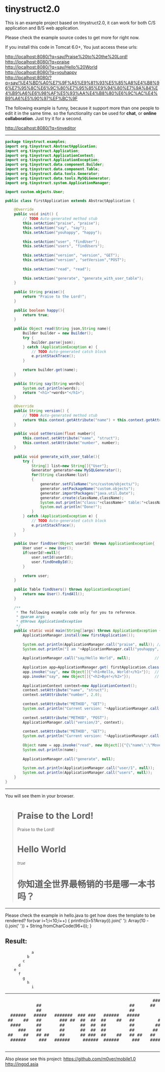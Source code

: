 tinystruct2.0
=========

This is an example project based on tinystruct2.0, it can work for both C/S application and B/S web application. 

Please check the example source codes to get more for right now.

If you install this code in Tomcat 6.0+, You just access these urls:

<a href="http://localhost:8080/?q=say/Praise%20to%20the%20Lord!">http://localhost:8080/?q=say/Praise%20to%20the%20Lord! </a><br />
<a href="http://localhost:8080/?q=praise">http://localhost:8080/?q=praise </a><br />
<a href="http://localhost:8080/?q=say/Hello%20World">http://localhost:8080/?q=say/Hello%20World </a><br />
<a href="http://localhost:8080/?q=youhappy">http://localhost:8080/?q=youhappy</a><br />
<a href="http://localhost:8080/?q=say/%E4%BD%A0%E7%9F%A5%E9%81%93%E5%85%A8%E4%B8%96%E7%95%8C%E6%9C%80%E7%95%85%E9%94%80%E7%9A%84%E4%B9%A6%E6%98%AF%E5%93%AA%E4%B8%80%E6%9C%AC%E4%B9%A6%E5%90%97%EF%BC%9F">http://localhost:8080/?q=say/%E4%BD%A0%E7%9F%A5%E9%81%93%E5%85%A8%E4%B8%96%E7%95%8C%E6%9C%80%E7%95%85%E9%94%80%E7%9A%84%E4%B9%A6%E6%98%AF%E5%93%AA%E4%B8%80%E6%9C%AC%E4%B9%A6%E5%90%97%EF%BC%9F</a>

The following example is funny, because it support more than one people to edit it in the same time.
so the functionality can be used for <strong>chat</strong>, or <strong>online collaboration</strong>. Just try it for a second.

<a href="http://localhost:8080/?q=tinyeditor">http://localhost:8080/?q=tinyeditor</a><br />

-------------------------
```java
package tinystruct.examples;
import org.tinystruct.AbstractApplication;
import org.tinystruct.Application;
import org.tinystruct.ApplicationContext;
import org.tinystruct.ApplicationException;
import org.tinystruct.data.component.Builder;
import org.tinystruct.data.component.Table;
import org.tinystruct.data.tools.Generator;
import org.tinystruct.data.tools.MySQLGenerator;
import org.tinystruct.system.ApplicationManager;

import custom.objects.User;

public class firstApplication extends AbstractApplication {

	@Override
	public void init() {
		// TODO Auto-generated method stub
		this.setAction("praise", "praise");
		this.setAction("say", "say");
		this.setAction("youhappy", "happy");
		
		this.setAction("user", "findUser");
		this.setAction("users", "findUsers");
		
		this.setAction("version", "version", "GET");
		this.setAction("version", "setVersion","POST");
		
		this.setAction("read", "read");
		
		this.setAction("generate", "generate_with_user_table");
	}
	
	public String praise(){
		return "Praise to the Lord!";
	}
	
	public boolean happy(){
		return true;
	}
	
	public Object read(String json,String name){
		Builder builder = new Builder();
		try {
			builder.parse(json);
		} catch (ApplicationException e) {
			// TODO Auto-generated catch block
			e.printStackTrace();
		}
		
		return builder.get(name);
	}
	
	public String say(String words){
		System.out.println(words);
		return "<h1>"+words+"</h1>";
	}

	@Override
	public String version() {
		// TODO Auto-generated method stub
		return this.context.getAttribute("name") + this.context.getAttribute("number").toString();
	}
	
	public void setVersion(float number){
		this.context.setAttribute("name", "struct");
		this.context.setAttribute("number", number);
	}
	
	public void generate_with_user_table(){
		try {
			String[] list=new String[]{"User"};
			Generator generator=new MySQLGenerator();
			for(String className:list)
			{
				generator.setFileName("src/custom/objects/");
				generator.setPackageName("custom.objects");
				generator.importPackages("java.util.Date");
				generator.create(className,className);
				System.out.println("class:"+className+" table:"+className);
				System.out.println("Done!");
			}
		} catch (ApplicationException e) {
			// TODO Auto-generated catch block
			e.printStackTrace();
		}
	}
	
	public User findUser(Object userId) throws ApplicationException{
		User user = new User();
		if(userId!=null){
			user.setId(userId);
			user.findOneById();
		}
		
		return user;
	}
	
	public Table findUsers() throws ApplicationException{
		return new User().findAll();
	}
	
	/**
	 * The following example code only for you to reference. 
	 * @param args
	 * @throws ApplicationException
	 */
	public static void main(String[]args) throws ApplicationException {
		ApplicationManager.install(new firstApplication());
		
		System.out.println(ApplicationManager.call("praise", null)); // Praise to the Lord!
		System.out.println("I am "+ApplicationManager.call("youhappy", null)+"ly happy"); // I am truely happy
		
		ApplicationManager.call("say/Hello World", null); 			// Hello World
		
		Application app=ApplicationManager.get( firstApplication.class.getName()); 
		app.invoke("say", new Object[]{"<h1>Hello, World!</h1>"});	// <h1>Hello, World!</h1>
		app.invoke("say", new Object[]{"<h2>Bye!</h2>"});			// <h2>Bye!</h2>
		
		ApplicationContext context=new ApplicationContext();
		context.setAttribute("name", "struct");
		context.setAttribute("number", 2.0);
		
		context.setAttribute("METHOD", "GET");
		System.out.println("Current version: "+ApplicationManager.call("version", context)); // Current version: struct2.0
		
		context.setAttribute("METHOD", "POST");
		ApplicationManager.call("version/3", context);
		
		context.setAttribute("METHOD", "GET");
		System.out.println("Current version: "+ApplicationManager.call("version", context)); // Current version: struct3.0
	
		Object name = app.invoke("read", new Object[]{"{\"name\":\"Mover\",\"age\":30}","name"});
		System.out.println(name);
		
		ApplicationManager.call("generate", null);
		
		System.out.println(ApplicationManager.call("user/1", null)); 	// http://localhost:8080/user/1
		System.out.println(ApplicationManager.call("users", null));		// http://localhost:8080/users
	}
}
```
-------------------------

You will see them in your browser.

<blockquote>
<h1>Praise to the Lord!</h1>
Praise to the Lord! 
<h1>Hello World</h1>
<i>true</i>
<h1>你知道全世界最畅销的书是哪一本书吗？</h1>
</blockquote>

-------------------------

Please check the example in hello.java to get how does the template to be rendered?
<javascript>
for(var i=1;i<10;i++) {
	println((i>5?Array(i).join('  '): Array(10 - i).join('  ')) + String.fromCharCode(96+i));
}
</javascript>

Result:
------------------
                a
              b
            c
          d
        e
          f
            g
              h
                i
------------------


<pre>
                                                         ####          ####
            ##                                  ##      ##  ##        ##  ##
            ##                                  ##          ##        ##  ##
  ######   #####   #######  ### ###   ######   #####        ##        ##  ##
 ##    ##   ##       ### ##  ##  ##  ##    ##   ##         ##         ##  ##
  ####      ##       ##      ##  ##  ##         ##        ##          ##  ##
     ###    ##       ##      ##  ##  ##         ##       ##           ##  ##
 ##    ##   ## ##    ##      ## ###  ##    ##   ## ##   ##            ##  ##
  ######     ###   ######     ######  ######     ###    ######  ##     ####

</pre>
---

Also please see this project: 
https://github.com/m0ver/mobile1.0
http://ingod.asia

